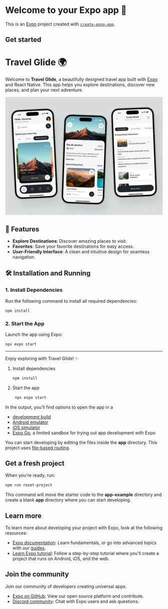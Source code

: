 # Welcome to your Expo app 👋

This is an [Expo](https://expo.dev) project created with [`create-expo-app`](https://www.npmjs.com/package/create-expo-app).

## Get started
# Travel Glide 🌍

Welcome to **Travel Glide**, a beautifully designed travel app built with [Expo](https://expo.dev) and React Native. This app helps you explore destinations, discover new places, and plan your next adventure.

![Travel Glide Splash](./assets/images/design-challenge-travel-app.webp)

## 🚀 Features

- **Explore Destinations**: Discover amazing places to visit.
- **Favorites**: Save your favorite destinations for easy access.
- **User-Friendly Interface**: A clean and intuitive design for seamless navigation.

## 🛠️ Installation and Running

### 1. Install Dependencies

Run the following command to install all required dependencies:

```bash
npm install
```

### 2. Start the App

Launch the app using Expo:

```bash
npx expo start
```

---

Enjoy exploring with Travel Glide! ✨
1. Install dependencies

   ```bash
   npm install
   ```

2. Start the app

   ```bash
    npx expo start
   ```

In the output, you'll find options to open the app in a

- [development build](https://docs.expo.dev/develop/development-builds/introduction/)
- [Android emulator](https://docs.expo.dev/workflow/android-studio-emulator/)
- [iOS simulator](https://docs.expo.dev/workflow/ios-simulator/)
- [Expo Go](https://expo.dev/go), a limited sandbox for trying out app development with Expo

You can start developing by editing the files inside the **app** directory. This project uses [file-based routing](https://docs.expo.dev/router/introduction).

## Get a fresh project

When you're ready, run:

```bash
npm run reset-project
```

This command will move the starter code to the **app-example** directory and create a blank **app** directory where you can start developing.

## Learn more

To learn more about developing your project with Expo, look at the following resources:

- [Expo documentation](https://docs.expo.dev/): Learn fundamentals, or go into advanced topics with our [guides](https://docs.expo.dev/guides).
- [Learn Expo tutorial](https://docs.expo.dev/tutorial/introduction/): Follow a step-by-step tutorial where you'll create a project that runs on Android, iOS, and the web.

## Join the community

Join our community of developers creating universal apps.

- [Expo on GitHub](https://github.com/expo/expo): View our open source platform and contribute.
- [Discord community](https://chat.expo.dev): Chat with Expo users and ask questions.
